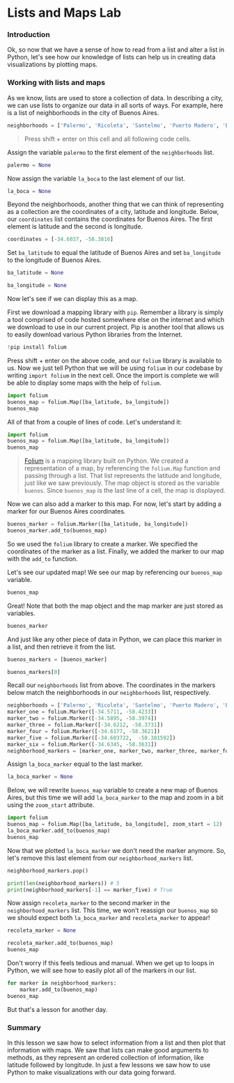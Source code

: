 
# Lists and Maps Lab

### Introduction

Ok, so now that we have a sense of how to read from a list and alter a list in Python, let's see how our knowledge of lists can help us in creating data visualizations by plotting maps.

### Working with lists and maps

As we know, lists are used to store a collection of data.  In describing a city, we can use lists to organize our data in all sorts of ways.  For example, here is a list of neighborhoods in the city of Buenos Aires.


```python
neighborhoods = ['Palermo', 'Ricoleta', 'Santelmo', 'Puerto Madero', 'Belgrano', 'La Boca']
```

> Press shift + enter on this cell and all following code cells.

Assign the variable `palermo` to the first element of the `neighborhoods` list.


```python
palermo = None
```

Now assign the variable `la_boca` to the last element of our list.


```python
la_boca = None
```

Beyond the neighborhoods, another thing that we can think of representing as a collection are the coordinates of a city, latitude and longitude.  Below, our `coordinates` list contains the coordinates for Buenos Aires.  The first element is latitude and the second is longitude.


```python
coordinates = [-34.6037, -58.3816]
```

Set `ba_latitude` to equal the latitude of Buenos Aires and set `ba_longitude` to the longitude of Buenos Aires.


```python
ba_latitude = None
```


```python
ba_longitude = None
```

Now let's see if we can display this as a map.

First we download a mapping library with `pip`. Remember a library is simply a tool comprised of code hosted somewhere else on the internet and which we download to use in our current project. Pip is another tool that allows us to easily download various Python libraries from the Internet.  


```python
!pip install folium
```

Press shift + enter on the above code, and our `folium` library is available to us.  Now we just tell Python that we will be using `folium` in our codebase by writing `import folium` in the next cell. Once the import is complete we will be able to display some maps with the help of `folium`.


```python
import folium
buenos_map = folium.Map([ba_latitude, ba_longitude])
buenos_map
```

All of that from a couple of lines of code.  Let's understand it:

```python
import folium
buenos_map = folium.Map([ba_latitude, ba_longitude])
buenos_map
```

> [Folium](https://github.com/python-visualization/folium) is a mapping library built on Python.  We created a representation of a map, by referencing the `folium.Map` function and passing through a list.  That list represents the latitude and longitude, just like we saw previously.  The map object is stored as the variable `buenos`.  Since `buenos_map` is the last line of a cell, the map is displayed.

Now we can also add a marker to this map.  For now, let's start by adding a marker for our Buenos Aires coordinates.


```python
buenos_marker = folium.Marker([ba_latitude, ba_longitude])
buenos_marker.add_to(buenos_map)
```

So we used the `folium` library to create a marker.  We specified the coordinates of the marker as a list. Finally, we added the marker to our map with the `add_to` function.

Let's see our updated map!  We see our map by referencing our `buenos_map` variable.


```python
buenos_map
```

Great! Note that both the map object and the map marker are just stored as variables.


```python
buenos_marker
```

And just like any other piece of
data in Python, we can place this marker in a list, and then retrieve it from the list.


```python
buenos_markers = [buenos_marker]
```


```python
buenos_markers[0]
```

Recall our `neighborhoods` list from above.  The coordinates in the markers below match the neighborhoods in our `neighborhoods` list, respectively.


```python
neighborhoods = ['Palermo', 'Ricoleta', 'Santelmo', 'Puerto Madero', 'Belgrano', 'La Boca']
marker_one = folium.Marker([-34.5711, -58.4233])
marker_two = folium.Marker([-34.5895, -58.3974])
marker_three = folium.Marker([-34.6212, -58.3731])
marker_four = folium.Marker([-34.6177, -58.3621])
marker_five = folium.Marker([-34.603722,  -58.381592])
marker_six = folium.Marker([-34.6345, -58.3631])
neighborhood_markers = [marker_one, marker_two, marker_three, marker_four, marker_five, marker_six]
```

Assign `la_boca_marker` equal to the last marker.


```python
la_boca_marker = None
```

Below, we will rewrite `buenos_map` variable to create a new map of Buenos Aires, but this time we will add `la_boca_marker` to the map and zoom in a bit using the `zoom_start` attribute.


```python
import folium
buenos_map = folium.Map([ba_latitude, ba_longitude], zoom_start = 12)
la_boca_marker.add_to(buenos_map)
buenos_map
```

Now that we plotted `la_boca_marker` we don't need the marker anymore.  So, let's remove this last element from our `neighborhood_markers` list.


```python
neighborhood_markers.pop()
```


```python
print(len(neighborhood_markers)) # 5
print(neighborhood_markers[-1] == marker_five) # True
```

Now assign `recoleta_marker` to the second marker in the `neighborhood_markers` list.  This time, we won't reassign our `buenos_map` so we should expect both `la_boca_marker` and `recoleta_marker` to appear!


```python
recoleta_marker = None
```


```python
recoleta_marker.add_to(buenos_map)
buenos_map
```

Don't worry if this feels tedious and manual. When we get up to loops in Python, we will see how to easily plot all of the markers in our list.


```python
for marker in neighborhood_markers:
    marker.add_to(buenos_map)
buenos_map
```

But that's a lesson for another day.

### Summary

In this lesson we saw how to select information from a list and then plot that information with maps.  We saw that lists can make good arguments to methods, as they represent an ordered collection of information, like latitude followed by longitude.  In just a few lessons we saw how to use Python to make visualizations with our data going forward.
